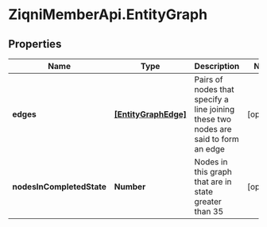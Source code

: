 # ZiqniMemberApi.EntityGraph

## Properties

Name | Type | Description | Notes
------------ | ------------- | ------------- | -------------
**edges** | [**[EntityGraphEdge]**](EntityGraphEdge.md) | Pairs of nodes that specify a line joining these two nodes are said to form an edge | [optional] 
**nodesInCompletedState** | **Number** | Nodes in this graph that are in state greater than 35 | [optional] 


